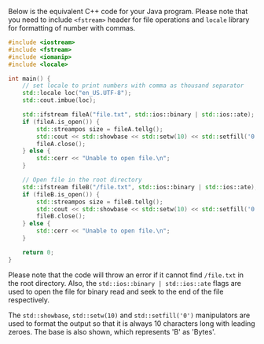Below is the equivalent C++ code for your Java program. Please note that you need to include `<fstream>` header for file operations and `locale` library for formatting of number with commas.

```cpp
#include <iostream>
#include <fstream>
#include <iomanip> 
#include <locale>

int main() {
    // set locale to print numbers with comma as thousand separator
    std::locale loc("en_US.UTF-8");
    std::cout.imbue(loc);

    std::ifstream fileA("file.txt", std::ios::binary | std::ios::ate);
    if (fileA.is_open()) {
        std::streampos size = fileA.tellg();
        std::cout << std::showbase << std::setw(10) << std::setfill('0') << size << " B\n";
        fileA.close();
    } else {
        std::cerr << "Unable to open file.\n";
    }

    // Open file in the root directory
    std::ifstream fileB("/file.txt", std::ios::binary | std::ios::ate);
    if (fileB.is_open()) {
        std::streampos size = fileB.tellg();
        std::cout << std::showbase << std::setw(10) << std::setfill('0') << size << " B\n";
        fileB.close();
    } else {
        std::cerr << "Unable to open file.\n";
    }

    return 0;
}
```

Please note that the code will throw an error if it cannot find `/file.txt` in the root directory. Also, the `std::ios::binary | std::ios::ate` flags are used to open the file for binary read and seek to the end of the file respectively.

The `std::showbase`, `std::setw(10)` and `std::setfill('0')` manipulators are used to format the output so that it is always 10 characters long with leading zeroes. The base is also shown, which represents 'B' as 'Bytes'.
